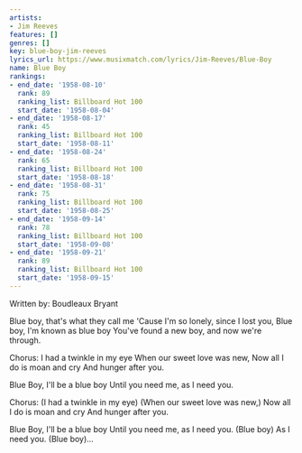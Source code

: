 ```yaml
---
artists:
- Jim Reeves
features: []
genres: []
key: blue-boy-jim-reeves
lyrics_url: https://www.musixmatch.com/lyrics/Jim-Reeves/Blue-Boy
name: Blue Boy
rankings:
- end_date: '1958-08-10'
  rank: 89
  ranking_list: Billboard Hot 100
  start_date: '1958-08-04'
- end_date: '1958-08-17'
  rank: 45
  ranking_list: Billboard Hot 100
  start_date: '1958-08-11'
- end_date: '1958-08-24'
  rank: 65
  ranking_list: Billboard Hot 100
  start_date: '1958-08-18'
- end_date: '1958-08-31'
  rank: 75
  ranking_list: Billboard Hot 100
  start_date: '1958-08-25'
- end_date: '1958-09-14'
  rank: 78
  ranking_list: Billboard Hot 100
  start_date: '1958-09-08'
- end_date: '1958-09-21'
  rank: 89
  ranking_list: Billboard Hot 100
  start_date: '1958-09-15'
---
```

Written by: Boudleaux Bryant

Blue boy, that's what they call me
'Cause I'm so lonely, since I lost you,
Blue boy, I'm known as blue boy
You've found a new boy, and now we're through.

Chorus:
I had a twinkle in my eye
When our sweet love was new,
Now all I do is moan and cry
And hunger after you.

Blue Boy, I'll be a blue boy
Until you need me, as I need you.

Chorus:
(I had a twinkle in my eye)
(When our sweet love was new,)
Now all I do is moan and cry
And hunger after you.

Blue Boy, I'll be a blue boy
Until you need me, as I need you.
(Blue boy)
As I need you.
(Blue boy)...
